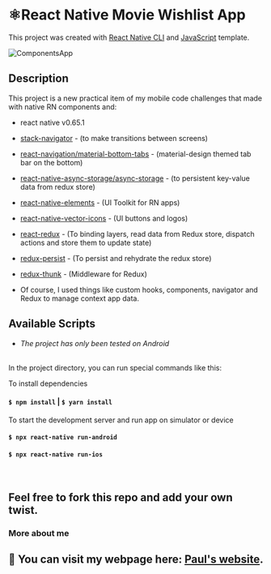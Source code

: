 # ⚛️React Native Movie Wishlist App

This project was created with [React Native CLI](https://reactnative.dev/) and [JavaScript](https://developer.mozilla.org/en-US/docs/Web/JavaScript) template.

![ComponentsApp](https://github.com/Parterdev/react-native-components/blob/master/movieWishList.gif)

## Description
This project is a new practical item of my mobile code challenges that made with native RN components and:
 - react native v0.65.1
 - [stack-navigator](https://reactnavigation.org/docs/stack-navigator/) - (to make transitions between screens)
 - [react-navigation/material-bottom-tabs](https://reactnavigation.org/docs/material-bottom-tab-navigator/) - (material-design themed tab bar on the bottom)
 - [react-native-async-storage/async-storage](https://github.com/react-native-async-storage/async-storage) - (to persistent key-value data from redux store)
 - [react-native-elements](https://reactnativeelements.com/) - (UI Toolkit for RN apps)
 - [react-native-vector-icons](https://github.com/oblador/react-native-vector-icons) - (UI buttons and logos)
 - [react-redux](https://react-redux.js.org/introduction/getting-started) - (To binding layers, read data from Redux store, dispatch actions and store them to update state)
 - [redux-persist](https://github.com/rt2zz/redux-persist) - (To persist and rehydrate the redux store)
 - [redux-thunk](https://github.com/reduxjs/redux-thunk) - (Middleware for Redux)
   
 - Of course, I used things like custom hooks, components, navigator and Redux to manage context app data. 


## Available Scripts
- *The project has only been tested on Android*
</br>
In the project directory, you can run special commands like this:

To install dependencies 
#### `$ npm install` | `$ yarn install`

To start the development server and run app on simulator or device
#### `$ npx react-native run-android`

#### `$ npx react-native run-ios`

<br>

## Feel free to fork this repo and add your own twist.

### More about me

## 👋 You can visit my webpage here: [Paul's website](https://paul-teran.com/).

